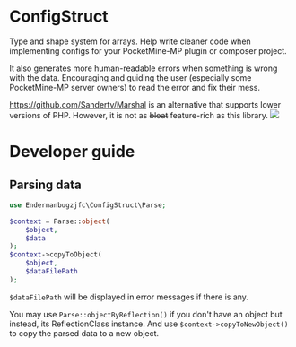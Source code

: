 # ConfigStruct

Type and shape system for arrays. Help write cleaner code when implementing configs for your PocketMine-MP plugin or
composer project.

It also generates more human-readable errors when something is wrong with the data. Encouraging and guiding the user (especially some PocketMine-MP server owners) to read the error and fix their mess.

https://github.com/Sandertv/Marshal is an alternative that supports lower versions of PHP. However, it is not as ~~bloat~~ feature-rich as this library.
![](https://i.imgflip.com/67yyc9.jpg)
# Developer guide
## Parsing data
```php
use Endermanbugzjfc\ConfigStruct\Parse;

$context = Parse::object(
	$object,
	$data
);
$context->copyToObject(
	$object,
	$dataFilePath
);
```
`$dataFilePath` will be displayed in error messages if there is any.

You may use `Parse::objectByReflection()` if you don't have an object but instead, its ReflectionClass instance. And use `$context->copyToNewObject()` to copy the parsed data to a new object.